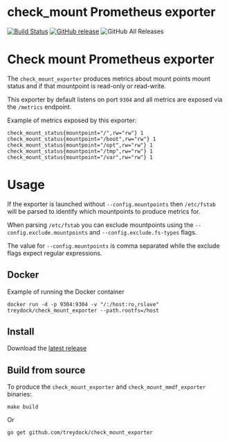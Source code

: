 # check_mount Prometheus exporter

[![Build Status](https://circleci.com/gh/treydock/check_mount_exporter/tree/master.svg?style=shield)](https://circleci.com/gh/treydock/check_mount_exporter)
[![GitHub release](https://img.shields.io/github/v/release/treydock/check_mount_exporter?include_prereleases&sort=semver)](https://github.com/treydock/check_mount_exporter/releases/latest)
![GitHub All Releases](https://img.shields.io/github/downloads/treydock/check_mount_exporter/total)

# Check mount Prometheus exporter

The `check_mount_exporter` produces metrics about mount points mount status and if that mountpoint is read-only or read-write.

This exporter by default listens on port `9304` and all metrics are exposed via the `/metrics` endpoint.

Example of metrics exposed by this exporter:

```
check_mount_status{mountpoint="/",rw="rw"} 1
check_mount_status{mountpoint="/boot",rw="rw"} 1
check_mount_status{mountpoint="/opt",rw="rw"} 1
check_mount_status{mountpoint="/tmp",rw="rw"} 1
check_mount_status{mountpoint="/var",rw="rw"} 1
```

# Usage

If the exporter is launched without `--config.mountpoints` then `/etc/fstab` will be parsed to identify which mountpoints to produce metrics for.

When parsing `/etc/fstab` you can exclude mountpoints using the `--config.exclude.mountpoints` and `--config.exclude.fs-types` flags.

The value for `--config.mountpoints` is comma separated while the exclude flags expect regular expressions.

## Docker

Example of running the Docker container

```
docker run -d -p 9304:9304 -v "/:/host:ro,rslave" treydock/check_mount_exporter --path.rootfs=/host
```

## Install

Download the [latest release](https://github.com/treydock/check_mount_exporter/releases)

## Build from source

To produce the `check_mount_exporter` and `check_mount_mmdf_exporter` binaries:

```
make build
```

Or

```
go get github.com/treydock/check_mount_exporter
```
